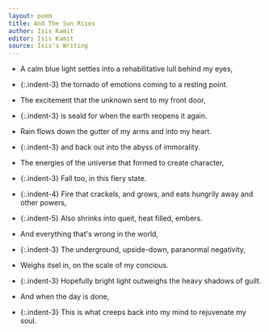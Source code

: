 ```yaml
---
layout: poem
title: And The Sun Rises
author: Isis Kamit
editor: Isis Kamit
source: Isis's Writing
---
```


- A calm blue light settles into a rehabilitative lull behind my eyes,
- {:.indent-3} the tornado of emotions coming to a resting point. 

- The excitement that the unknown sent to my front door,
- {:.indent-3} is seald for when the earth reopens it again.

- Rain flows down the gutter of my arms and into my heart. 
- {:.indent-3} and back out into the abyss of immorality. 

- The energies of the universe that formed to create character,
- {:.indent-3} Fall too, in this fiery state.
- {:.indent-4} Fire that crackels, and grows, and eats hungrily away and other powers,
- {:.indent-5} Also shrinks into queit, heat filled, embers. 

- And everything that's wrong in the world, 
- {:.indent-3} The underground, upside-down, paranormal negativity, 
- Weighs itsel in, on the scale of my concious. 
- {:.indent-3} Hopefully bright light outweighs the heavy shadows of guilt. 
- And when the day is done,
- {:.indent-3} This is what creeps back into my mind to rejuvenate my soul. 